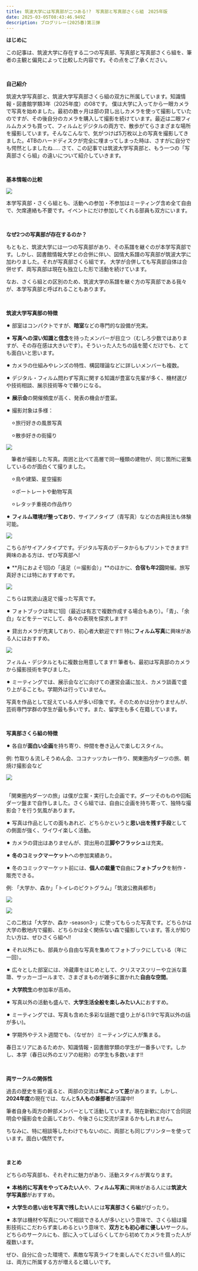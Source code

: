 ```yaml
---
title: 筑波大学には写真部が二つある!?　写真部と写真部さくら組　2025年版
date: 2025-03-05T08:43:46.949Z
description: ブログリレー(2025春)第三弾
---
```

**はじめに**

この記事は、筑波大学に存在する二つの写真部、写真部と写真部さくら組を、筆者の主観と偏見によって比較した内容です。その点をご了承ください。

<br/>

**自己紹介**

筑波大学写真部と、筑波大学写真部さくら組の双方に所属しています。知識情報・図書館学類3年（2025年度）の08です。
僕は大学に入ってから一眼カメラで写真を始めました。最初の数ヶ月は部の貸し出しカメラを使って撮影していたのですが、その後自分のカメラを購入して撮影を続けています。最近は二眼フィルムカメラも買って、フィルムとデジタルの両方で、散歩がてらさまざまな場所を撮影しています。そんなこんなで、気がつけば5万枚以上の写真を撮影してきました。4TBのハードディスクが完全に埋まってしまった時は、さすがに自分でも愕然としましたね…..
さて、この記事では筑波大学写真部と、もう一つの「写真部さくら組」の違いについて紹介していきます。

<br/>

**基本情報の比較**

![](/img/relay2025spring03table.png)

本学写真部・さくら組とも、活動への参加・不参加はミーティング含め全て自由で、欠席連絡も不要です。イベントにだけ参加してくれる部員も双方にいます。

<br/>

**なぜ2つの写真部が存在するのか？**

もともと、筑波大学には一つの写真部があり、その系譜を継ぐのが本学写真部です。しかし、図書館情報大学との合併に伴い、図情大系譜の写真部が筑波大学に加わりました。それが写真部さくら組です。
大学が合併しても写真部自体は合併せず、両写真部は現在も独立した形で活動を続けています。

なお、さくら組との区別のため、筑波大学の系譜を継ぐ方の写真部である我々が、本学写真部と呼ばれることもあります。

<br/>

**筑波大学写真部の特徴**

⚫︎ 部室はコンパクトですが、**暗室**などの専門的な設備が充実。

⚫︎ **写真への深い知識と信念**を持ったメンバーが目立つ（むしろ少数ではありますが、その存在感は大きいです）。そういった人たちの話を聞くだけでも、とても面白いと思います。

⚫︎ カメラの仕組みやレンズの特性、構図理論などに詳しいメンバーも複数。

⚫︎ デジタル・フィルム問わず写真に関する知識が豊富な先輩が多く、機材選びや技術相談、展示技術等々で頼りになる。

⚫︎ **展示会**の開催頻度が高く、発表の機会が豊富。

⚫︎ 撮影対象は多様：

　⚪︎旅行好きの風景写真

　⚪︎散歩好きの街撮り

  

![](/img/relay2025spring0301_.jpg)

　筆者が撮影した写真。周囲と比べて高層で同一種類の建物が、同じ箇所に密集しているのが面白くて撮りました。

　⚪︎鳥や建築、星空撮影

　⚪︎ポートレートや動物写真

　⚪︎レタッチ重視の作品作り

⚫︎ **フィルム環境が整っており**、サイアノタイプ（青写真）などの古典技法も体験可能。

 

![](/img/relay2025spring0302.jpeg)

  こちらがサイアノタイプです。デジタル写真のデータからもプリントできます!! 興味のある方は、ぜひ写真部へ!

⚫︎ **月におよそ1回の「遠足（＝撮影会）」**のほかに、**合宿も年2回**開催。旅写真好きには特におすすめです。

  

![](/img/relay2025spring0303.jpeg)

  こちらは筑波山遠足で撮った写真です。

⚫︎ フォトブックは年に1回（最近は有志で複数作成する場合もあり）。「青」、「余白」などをテーマにして、各々の表現を探求します!! 

⚫︎ 貸出カメラが充実しており、初心者大歓迎です!! 特に**フィルム写真**に興味がある人にはおすすめ。

  

![](/img/relay2025spring0304.jpeg)

  フィルム・デジタルともに複数台用意してます!! 筆者も、最初は写真部のカメラから撮影技術を学びました。

⚫︎ ミーティングでは、展示会などに向けての運営会議に加え、カメラ談義で盛り上がることも。学期外は行っていません。

写真を作品として捉えている人が多い印象です。そのためかは分かりませんが、芸術専門学群の学生が最も多いです。また、留学生も多く在籍しています。

<br/>

**写真部さくら組の特徴**

⚫︎ 各自が**面白い企画**を持ち寄り、仲間を巻き込んで楽しむスタイル。

  例: 竹取り＆流しそうめん会、ココナッツカレー作り、関東圏内ダーツの旅、朝焼け撮影会など

  

![](/img/relay2025spring0305.jpeg)

  \
  「関東圏内ダーツの旅」は僕が立案・実行した企画です。ダーツそのものや回転ダーツ盤まで自作しました。さくら組では、自由に企画を持ち寄って、独特な撮影会？を行う気風があります。

⚫︎ 写真は作品としての面もあれど、どちらかというと**思い出を残す手段**としての側面が強く、ワイワイ楽しく活動。

⚫︎ カメラの貸出はありませんが、貸出用の**三脚やフラッシュ**は充実。

⚫︎ **冬のコミックマーケット**への参加実績あり。

⚫︎ 冬のコミックマーケット前には、**個人の裁量で**自由に**フォトブック**を制作・販売できる。

  例: 「大学か、森か」「トイレのピクトグラム」「筑波公務員都市」

  

![](/img/relay2025spring0306.jpeg)

  

![](/img/relay2025spring0307.jpeg)

  この二枚は「大学か、森か -season3-」に使ってもらった写真です。どちらかは大学の敷地内で撮影、どちらかは全く関係ない森で撮影しています。答えが知りたい方は、ぜひさくら組へ!!

⚫︎ それ以外にも、部員から自由な写真を集めてフォトブックにしている（年に一回）。

⚫︎ 広々とした部室には、冷蔵庫をはじめとして、クリスマスツリーや立派な藁箒、サッカーゴールまで、さまざまものが雑多に置かれた**自由な空間**。

⚫︎ **大学院生**の参加率が高め。

⚫︎ 写真以外の活動も盛んで、**大学生活全般を楽しみたい人**におすすめ。

⚫︎ ミーティングでは、写真も含めた多彩な話題で盛り上がる(1:9で写真以外の話が多い)。

⚫︎ 学期外やテスト週間でも、（なぜか）ミーティングに人が集まる。

春日エリアにあるためか、知識情報・図書館学類の学生が一番多いです。しかし、本学（春日以外のエリアの総称）の学生も多数います!!

<br/>

**両サークルの関係性**

過去の歴史を振り返ると、両部の交流は**年によって差**があります。しかし、**2024年度**の現在では、なんと**5人もの兼部者**が活躍中!!

筆者自身も両方の幹部メンバーとして活動しています。現在新歓に向けて合同説明会や撮影会を企画しており、今後さらに交流が深まるかもしれません。

ちなみに、特に相談等したわけでもないのに、両部とも同じプリンターを使っています。面白い偶然です。

<br/>

**まとめ**

どちらの写真部も、それぞれに魅力があり、活動スタイルが異なります。

⚫︎ **本格的に写真をやってみたい人**や、**フィルム写真**に興味がある人には**筑波大学写真部**がおすすめ。

⚫︎ **大学生の思い出を写真で残したい**人には**写真部さくら組**がぴったり。

⚫︎ 本学は機材や写真について相談できる人が多いという意味で、さくら組は撮影技術にこだわらず楽しめるという意味で、**双方とも初心者に優しい**サークル。どちらのサークルにも、部に入ってしばらくしてから初めてカメラを買った人が複数います。

ぜひ、自分に合った環境で、素敵な写真ライフを楽しんでください!! 個人的には、両方に所属する方が増えると嬉しいです。
